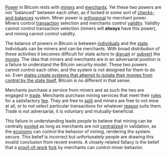 [Power](Glossary#power) in Bitcoin rests with [miners](Glossary#miner) and [merchants](Glossary#merchant). Yet these two powers are not "balanced" between each other, as if locked in some sort of [checks-and-balances](https://en.wikipedia.org/wiki/Separation_of_powers#Checks_and_balances) system. Miner power is [orthogonal](https://en.wikipedia.org/wiki/Orthogonality) to merchant power. Miners control [transaction](Glossary#transaction) selection and merchants control [validity](Glossary#validity). Validity cannot control transaction selection (miners will **always** have this power), and mining cannot control validity.

The balance of powers in Bitcoin is between [individuals](Glossary#person) and the [state](Glossary#state). Individuals can be miners and can be merchants. With broad distribution of these activities it becomes difficult for state actors to [disrupt](Glossary#attack) or [subvert](Glossary#coercion) the [money](Glossary#coin). The idea that miners and merchants are in an adversarial position is a failure to understand the Bitcoin security model. These two powers cannot control each other, and the system is not designed for them to do so. Even [states create systems that attempt to isolate their monies from control by the state itself](https://www.federalreserve.gov/aboutthefed/bios/board/default.htm), Bitcoin is no different in that sense.

Merchants purchase a service from miners and as such the two are engaged in [trade](Glossary#trade). Merchants purchase mining services that meet their [rules](Glossary#consensus-rules) for a satisfactory [fee](Glossary#fee). They are free to [split](Glossary#split) and miners are free to not mine at all, or to not select particular transactions for whatever [reason](Glossary#censorship) suits them. Trade is not adversarial, it is voluntary and mutually-beneficial.

This failure in understanding leads people to believe that mining can be centrally [pooled](Glossary#pooling) as long as merchants are not [centralized](Glossary#centralization) in validation, as the [economy](Glossary#economy) can control the behavior of mining, rendering the system secure. This belief is incorrect but unfortunately people are drawing this invalid conclusion from recent events. A closely-related fallacy is the belief that a [proof-of-work](Glossary#proof) [fork](Glossary#fork) by merchants can control miner behavior.